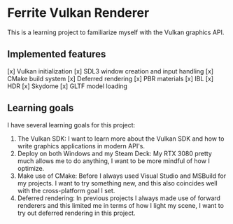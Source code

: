 # Ferrite Vulkan Renderer
This is a learning project to familiarize myself with the Vulkan graphics API. 

## Implemented features
[x] Vulkan initialization
[x] SDL3 window creation and input handling
[x] CMake build system
[x] Deferred rendering
[x] PBR materials
[x] IBL
[x] HDR
[x] Skydome
[x] GLTF model loading


## Learning goals 
I have several learning goals for this project:
1. The Vulkan SDK: I want to learn more about the Vulkan SDK and how to write graphics applications in modern API's.
2. Deploy on both Windows and my Steam Deck: My RTX 3080 pretty much allows me to do anything, I want to be more mindful of how I optimize.
3. Make use of CMake: Before I always used Visual Studio and MSBuild for my projects. I want to try something new, and this also coincides well with the cross-platform goal I set.
4. Deferred rendering: In previous projects I always made use of forward renderers and this limited me in terms of how I light my scene, I want to try out deferred rendering in this project.
